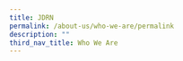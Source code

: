 ```yaml
---
title: JDRN
permalink: /about-us/who-we-are/permalink
description: ""
third_nav_title: Who We Are
---
```

